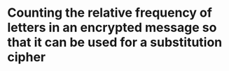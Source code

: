 # Counting the relative frequency of letters in an encrypted message so that it can be used for a substitution cipher

